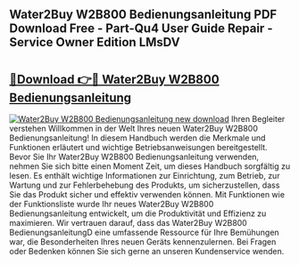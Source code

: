 ## Water2Buy W2B800 Bedienungsanleitung PDF Download Free - Part-Qu4 User Guide Repair - Service Owner Edition LMsDV

# <h2><a href="http://df64ly.blite.top/?on=Water2Buy+W2B800+Bedienungsanleitung">🔗Download 👉🔴 Water2Buy W2B800 Bedienungsanleitung</a></h2>

[![Water2Buy W2B800 Bedienungsanleitung new download](https://i.imgur.com/lujVjoI.png)](http://df64ly.blite.top/?on=Water2Buy+W2B800+Bedienungsanleitung)
Ihren Begleiter verstehen Willkommen in der Welt Ihres neuen Water2Buy W2B800 Bedienungsanleitung! In diesem Handbuch werden die Merkmale und Funktionen erläutert und wichtige Betriebsanweisungen bereitgestellt. Bevor Sie Ihr Water2Buy W2B800 Bedienungsanleitung verwenden, nehmen Sie sich bitte einen Moment Zeit, um dieses Handbuch sorgfältig zu lesen. Es enthält wichtige Informationen zur Einrichtung, zum Betrieb, zur Wartung und zur Fehlerbehebung des Produkts, um sicherzustellen, dass Sie das Produkt sicher und effektiv verwenden können. Mit Funktionen wie der Funktionsliste wurde Ihr neues Water2Buy W2B800 Bedienungsanleitung entwickelt, um die Produktivität und Effizienz zu maximieren. Wir vertrauen darauf, dass das Water2Buy W2B800 BedienungsanleitungD eine umfassende Ressource für Ihre Bemühungen war, die Besonderheiten Ihres neuen Geräts kennenzulernen. Bei Fragen oder Bedenken können Sie sich gerne an unseren Kundenservice wenden.
